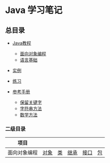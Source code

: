 # Java 学习笔记
## 总目录
- [Java教程](https://github.com/ooyq/java-tutorial/blob/main/docs/java/README.md)
	- [面向对象编程](https://github.com/ooyq/java-tutorial/blob/main/docs/java/oop/README.md)
	- [语言基础](https://github.com/ooyq/java-tutorial/blob/main/docs/java/language-basics/README.md)

- [实例](https://github.com/ooyq/java-tutorial/blob/main/examples/)

- [练习](https://github.com/ooyq/java-tutorial/blob/main/exercises/readme.md)

- [参考手册]()
	- [保留关键字](https://github.com/ooyq/java-tutorial/blob/main/docs/java/reference/keywords.md)
	- [字符串方法](https://github.com/ooyq/java-tutorial/blob/main/docs/java/reference/string.md)
	- [数学方法](https://github.com/ooyq/java-tutorial/blob/main/docs/java/reference/math.md)


### 二级目录
| 项目 |   |   |   |   |   |
| :------------: | :------------: | :------------: | :------------: | :------------: | :------------: |
| 面向对象编程 | [对象](https://github.com/ooyq/java-tutorial/blob/main/docs/java/oop/object.md) | [类](https://github.com/ooyq/java-tutorial/blob/main/docs/java/oop/class.md) | [继承](https://github.com/ooyq/java-tutorial/blob/main/docs/java/oop/inheritance.md) | [接口](https://github.com/ooyq/java-tutorial/blob/main/docs/java/oop/interface.md) | [包](https://github.com/ooyq/java-tutorial/blob/main/docs/java/oop/package.md) |